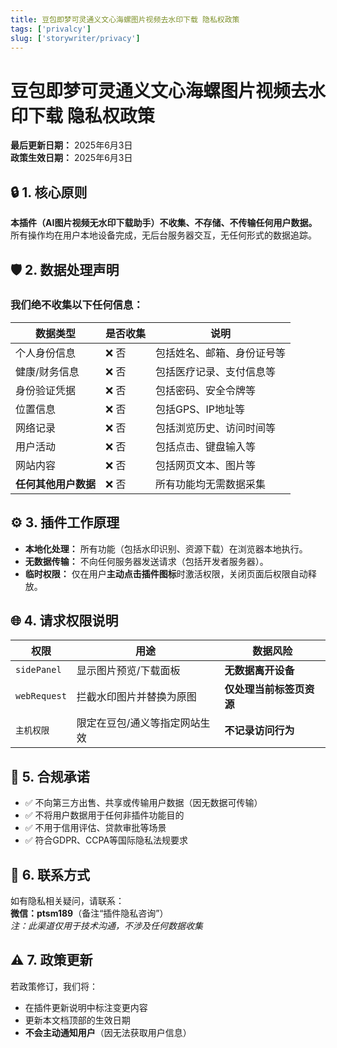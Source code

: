 ```yaml
---
title: 豆包即梦可灵通义文心海螺图片视频去水印下载 隐私权政策
tags: ['privalcy']
slug: ['storywriter/privacy']
---
```


# **豆包即梦可灵通义文心海螺图片视频去水印下载 隐私权政策**

**最后更新日期：** 2025年6月3日  
**政策生效日期：** 2025年6月3日  

## 🔒 1. 核心原则
**本插件（AI图片视频无水印下载助手）不收集、不存储、不传输任何用户数据。** 所有操作均在用户本地设备完成，无后台服务器交互，无任何形式的数据追踪。

## 🛡️ 2. 数据处理声明
### **我们绝不收集以下任何信息：**
| 数据类型             | 是否收集 | 说明 |
|----------------------|----------|------|
| 个人身份信息         | ❌ 否    | 包括姓名、邮箱、身份证号等 |
| 健康/财务信息        | ❌ 否    | 包括医疗记录、支付信息等 |
| 身份验证凭据         | ❌ 否    | 包括密码、安全令牌等 |
| 位置信息             | ❌ 否    | 包括GPS、IP地址等 |
| 网络记录             | ❌ 否    | 包括浏览历史、访问时间等 |
| 用户活动             | ❌ 否    | 包括点击、键盘输入等 |
| 网站内容             | ❌ 否    | 包括网页文本、图片等 |
| **任何其他用户数据** | ❌ 否    | 所有功能均无需数据采集 |

## ⚙️ 3. 插件工作原理
- **本地化处理：** 所有功能（包括水印识别、资源下载）在浏览器本地执行。
- **无数据传输：** 不向任何服务器发送请求（包括开发者服务器）。
- **临时权限：** 仅在用户**主动点击插件图标**时激活权限，关闭页面后权限自动释放。

## 🌐 4. 请求权限说明
| 权限          | 用途 | 数据风险 |
|---------------|------|----------|
| `sidePanel`   | 显示图片预览/下载面板 | **无数据离开设备** |
| `webRequest`  | 拦截水印图片并替换为原图 | **仅处理当前标签页资源** |
| `主机权限`    | 限定在豆包/通义等指定网站生效 | **不记录访问行为** |

## 📜 5. 合规承诺
- ✅ 不向第三方出售、共享或传输用户数据（因无数据可传输）
- ✅ 不将用户数据用于任何非插件功能目的
- ✅ 不用于信用评估、贷款审批等场景
- ✅ 符合GDPR、CCPA等国际隐私法规要求

## 📮 6. 联系方式
如有隐私相关疑问，请联系：  
**微信：ptsm189**（备注“插件隐私咨询”）  
*注：此渠道仅用于技术沟通，不涉及任何数据收集*

## ⚠️ 7. 政策更新
若政策修订，我们将：  
- 在插件更新说明中标注变更内容  
- 更新本文档顶部的生效日期  
- **不会主动通知用户**（因无法获取用户信息）
